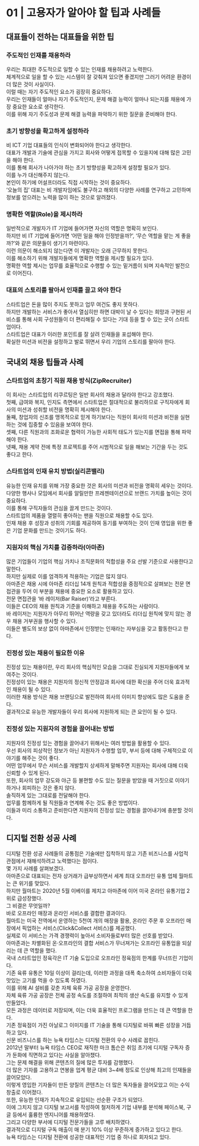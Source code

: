 # 01 \| 고용자가 알아야 할 팁과 사례들

## 대표들이 전하는 대표들을 위한 팁

### 주도적인 인재를 채용하라

우리는 최대한 주도적으로 일할 수 있는 인재를 채용하려고 노력한다.<br>
 체계적으로 일을 할 수 있는 시스템이 잘 갖춰져 있으면 좋겠지만 그러기 어려운 환경이 더 많은 것이 사실이다.<br>
 이럴 때는 자기 주도적인 요소가 굉장히 중요하다.<br>
 우리는 인재들이 얼마나 자기 주도적인지, 문제 해결 능력이 얼마나 되는지를 채용에 가장 중요한 요소로 생각한다.<br>
 이를 위해 자기 주도성과 문제 해결 능력을 파악하기 위한 질문을 준비해야 한다.<br>


### 초기 방향성을 확고하게 설정하라

비 ICT 기업 대표들의 인식이 변화되어야 한다고 생각한다.<br>
 대표가 개발과 기술에 관심을 가지고 회사와 어떻게 접목할 수 있을지에 대해 많은 고민을 해야 한다.<br>
 이를 통해 회사가 나아가야 하는 초기 방향성을 확고하게 설정할 필요가 있다.<br>
 이를 누가 대신해주지 않는다.<br>
 본인이 하기에 어설프더라도 직접 시작하는 것이 중요하다.<br>
 ‘오늘의 집’ 대표는 비 개발자임에도 불구하고 해외의 다양한 사례를 연구하고 고민하며 정보를 얻으려는 노력을 많이 하는 것으로 알려졌다.<br>


### 명확한 역할\(Role\)을 제시하라

일반적으로 개발자가 IT 기업에 들어가면 자신의 역할은 명확히 보인다.<br>
 하지만 비 IT 기업에 들어가면 ‘어떤 일을 해야 인정받을까?’, ‘무슨 역할을 맡는 게 좋을까?’와 같은 의문들이 생기기 마련이다.<br>
 이런 의문이 해소되지 않는다면 이 개발자는 오래 근무하지 못한다.<br>
 이를 해소하기 위해 개발자들에게 명확한 역할을 제시할 필요가 있다.<br>
 명확한 역할 제시는 업무를 효율적으로 수행할 수 있는 밑거름이 되며 지속적인 발전으로 이어진다.<br>


### 대표의 스토리를 팔아서 인재를 끌고 와야 한다

스타트업은 돈을 많이 주지도 못하고 업무 여건도 좋지 못하다.<br>
 하지만 개발하는 서비스가 좋아서 열심히만 하면 대박이 날 수 있다는 희망과 구현된 서비스를 통해 사회 구성원들이 더 편리해질 수 있다는 기대 등을 할 수 있는 곳이 스타트업이다.<br>
 스타트업은 대표가 이러한 포인트를 잘 살려 인재들을 포섭해야 한다.<br>
 확실한 미션과 비전을 설정하고 발로 뛰면서 우리 기업의 스토리를 팔아야 한다.<br>


## 국내외 채용 팁들과 사례

### 스타트업의 초창기 직원 채용 방식\(ZipRecruiter\)

이 회사는 스타트업의 리쿠르팅은 일반 회사의 채용과 달라야 한다고 강조했다.<br>
 첫째, 급여와 복지, 인지도 측면에서 스타트업은 절대적으로 불리하므로 구직자에게 회사의 미션과 성취할 비전을 명확히 제시해야 한다.<br>
 둘째, 창업자의 신조를 맹목적으로 믿게 하기보다는 직원이 회사의 미션과 비전을 실현하는 것에 집중할 수 있음을 보여야 한다.<br>
 셋째, 다른 직원과의 조화로운 협력이 가능한 사회적 태도가 있는지를 면접을 통해 파악해야 한다.<br>
 넷째, 채용 계약 전에 특정 프로젝트를 주어 시범적으로 일을 해보는 기간을 두는 것도 좋다고 한다.<br>


### 스타트업의 인재 유치 방법\(실리콘밸리\)

유능한 인재 유치를 위해 가장 중요한 것은 회사의 미션과 비전을 명확히 세우는 것이다.<br>
 다양한 행사나 모임에서 회사를 알릴만한 프레젠테이션으로 브랜드 가치를 높이는 것이 중요하다.<br>
 이를 통해 구직자들의 관심을 끌게 만드는 것이다.<br>
 스타트업의 제품을 열렬히 좋아하는 팬을 직원으로 채용할 수도 있다.<br>
 인재 채용 후 성장과 성취의 기회를 제공하여 동기를 부여하는 것이 인재 영입을 위한 좋은 기업 문화를 만드는 것이기도 하다.<br>


### 지원자의 핵심 가치를 검증하라\(아마존\)

많은 기업들이 기업의 핵심 가치나 조직문화의 적합성을 주요 선발 기준으로 사용한다고 말한다.<br>
 하지만 실제로 이를 엄격하게 적용하는 기업은 많지 않다.<br>
 아마존은 채용 시에 아마존 리더십 14개 원칙과 적합성을 중점적으로 살펴보는 전문 면접관을 두어 이 부분을 채용에 중요한 요소로 활용하고 있다.<br>
 전문 면접관을 ‘바 레이저\(Bar Raiser\)’라고 부른다.<br>
 이들은 CEO의 채용 원칙과 기준을 이해하고 채용을 주도하는 사람이다.<br>
 바 레이저는 지원자가 아무리 뛰어난 역량을 갖고 있더라도 리더십 원칙에 맞지 않는 경우 채용 거부권을 행사할 수 있다.<br>
 이들은 별도의 보상 없이 아마존에서 인정받는 인재라는 자부심을 갖고 활동한다고 한다.<br>


### 진정성 있는 채용이 필요한 이유

진정성 있는 채용이란, 우리 회사의 핵심적인 모습을 그대로 진실되게 지원자들에게 보여주는 것이다.<br>
 진정성이 있는 채용은 지원자의 정신적 안정감과 회사에 대한 확신을 주어 더욱 효과적인 채용이 될 수 있다.<br>
 이러한 채용 방식은 채용 브랜딩으로 발전하여 회사의 이미지 향상에도 많은 도움을 준다.<br>
 결과적으로 유능한 개발자들이 우리 회사에 지원하게 되는 큰 요인이 될 수 있다.<br>


### 진정성 있는 지원자의 경험을 끌어내는 방법

지원자의 진정성 있는 경험을 끌어내기 위해서는 여러 방법을 활용할 수 있다.<br>
 우선 회사의 피상적인 정보가 아닌 지원자가 수행할 업무, 부서 등에 대해 구체적으로 이야기를 해주는 것이 좋다.<br>
 어떤 업무에서 무슨 서비스를 개발할지 상세하게 말해주면 지원자는 회사에 대해 더욱 신뢰할 수 있게 된다.<br>
 또한, 회사의 업무 강도와 야근 등 불편할 수도 있는 질문을 받았을 때 거짓으로 이야기하거나 회피하는 것은 좋지 않다.<br>
 솔직하게 있는 그대로를 전달해야 한다.<br>
 업무를 함께하게 될 직원들과 연계해 주는 것도 좋은 방법이다.<br>
 이들과 미리 소통하고 준비한다면 지원자의 진정성 있는 경험을 끌어내기에 충분할 것이다.<br>


## 디지털 전환 성공 사례

디지털 전환 성공 사례들의 공통점은 기술에만 집착하지 않고 기존 비즈니스를 사업적 관점에서 재해석하려고 노력했다는 점이다.<br>
 몇 가지 사례를 살펴보겠다.<br>
 아마존으로 대표되는 전자 상거래가 급부상하면서 세계 최대 오프라인 유통 업체 월마트는 큰 위기를 맞았다.<br>
 하지만 월마트는 2020년 5월 이베이를 제치고 아마존에 이어 미국 온라인 유통기업 2위로 급성장했다.<br>
 그 비결은 무엇일까?<br>
 바로 오프라인 매장과 온라인 서비스를 결합한 결과이다.<br>
 월마트는 미국 전역에서 운영하는 5천여 개의 매장을 활용, 온라인 주문 후 오프라인 매장에서 픽업하는 서비스\(Click&Collect 서비스\)를 제공했다.<br>
 실제로 이 서비스는 가격 경쟁력이 높아서 소비자들로부터 많은 선호를 받았다.<br>
 아마존과는 차별화된 온‧오프라인의 결합 서비스가 무너져가는 오프라인 유통업을 되살리는 데 큰 역할을 했다.<br>
 국내 스타트업인 정육각은 IT 기술 도입으로 오프라인 정육점의 한계를 무너뜨린 기업이다.<br>
 기존 육류 유통은 10일 이상이 걸리는데, 이러한 과정을 대폭 축소하여 소비자들이 더욱 맛있는 고기를 먹을 수 있도록 하였다.<br>
 이를 위해 AI 설비를 갖춘 자체 육류 가공 공장을 운영한다.<br>
 자체 육류 가공 공장은 전체 공정 속도를 조절하여 최적의 생산 속도를 유지할 수 있게 만들었다.<br>
 모든 과정은 데이터로 저장되며, 이는 더욱 효율적인 프로그램을 만드는 데 큰 역할을 한다.<br>
 기존 정육점이 가진 아날로그 이미지를 IT 기술을 통해 디지털로 바꿔 빠른 성장을 거듭하고 있다.<br>
 신문 비즈니스를 하는 뉴욕 타임스는 디지털 전환의 우수 사례로 꼽힌다.<br>
 2012년 말부터 뉴욕 타임스 CEO로 재직한 마크 톰슨은 취임 초기에 디지털 구독자 증가 둔화에 직면하고 있다는 사실을 알아챘다.<br>
 그는 문제 해결을 위해 콘텐츠의 질에 많은 투자를 감행했다.<br>
 더 많은 기자를 고용하고 연봉을 업계 평균 대비 3~4배 정도로 인상해 최고의 인재들을 끌어모았다.<br>
 이렇게 영입한 기자들이 만든 양질의 콘텐츠는 더 많은 독자들을 끌어모았고 이는 수익 창출로 이어졌다.<br>
 또한, 유능한 인재가 지속적으로 유입되는 선순환 구조가 되었다.<br>
 이에 그치지 않고 디지털 보고서를 작성하여 철저하게 기업 내부를 분석해 페이스북, 구글 등에서 훌륭한 엔지니어를 채용하였다.<br>
 그리고 다양한 부서에 디지털 전문가들을 고루 배치하였다.<br>
 결과적으로 디지털 구독 매출이 매 분기 10% 이상 꾸준하게 증가하고 있다고 한다.<br>
 뉴욕 타임스는 디지털 전환에 성공한 대표적인 기업 중 하나로 회자되고 있다.<br>


